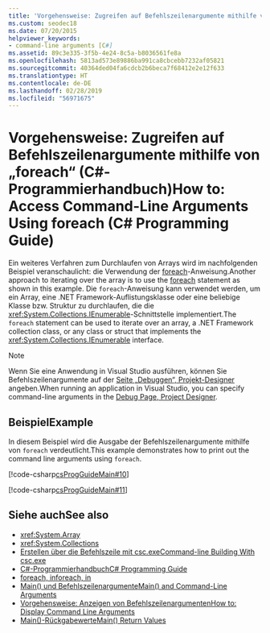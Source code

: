 ```yaml
---
title: 'Vorgehensweise: Zugreifen auf Befehlszeilenargumente mithilfe von „foreach“ – C#-Programmierhandbuch'
ms.custom: seodec18
ms.date: 07/20/2015
helpviewer_keywords:
- command-line arguments [C#]
ms.assetid: 89c3e335-3f5b-4e24-8c5a-b8036561fe8a
ms.openlocfilehash: 5813ad573e89886ba991ca8cbcebb7232af05821
ms.sourcegitcommit: 40364ded04fa6cdcb2b6beca7f68412e2e12f633
ms.translationtype: HT
ms.contentlocale: de-DE
ms.lasthandoff: 02/28/2019
ms.locfileid: "56971675"
---
```

# <a name="how-to-access-command-line-arguments-using-foreach-c-programming-guide"></a><span data-ttu-id="408d0-102">Vorgehensweise: Zugreifen auf Befehlszeilenargumente mithilfe von „foreach“ (C#-Programmierhandbuch)</span><span class="sxs-lookup"><span data-stu-id="408d0-102">How to: Access Command-Line Arguments Using foreach (C# Programming Guide)</span></span>
<span data-ttu-id="408d0-103">Ein weiteres Verfahren zum Durchlaufen von Arrays wird im nachfolgenden Beispiel veranschaulicht: die Verwendung der [foreach](../../../csharp/language-reference/keywords/foreach-in.md)-Anweisung.</span><span class="sxs-lookup"><span data-stu-id="408d0-103">Another approach to iterating over the array is to use the [foreach](../../../csharp/language-reference/keywords/foreach-in.md) statement as shown in this example.</span></span> <span data-ttu-id="408d0-104">Die `foreach`-Anweisung kann verwendet werden, um ein Array, eine .NET Framework-Auflistungsklasse oder eine beliebige Klasse bzw. Struktur zu durchlaufen, die die <xref:System.Collections.IEnumerable>-Schnittstelle implementiert.</span><span class="sxs-lookup"><span data-stu-id="408d0-104">The `foreach` statement can be used to iterate over an array, a .NET Framework collection class, or any class or struct that implements the <xref:System.Collections.IEnumerable> interface.</span></span>  
  
> [!NOTE]
>  <span data-ttu-id="408d0-105">Wenn Sie eine Anwendung in Visual Studio ausführen, können Sie Befehlszeilenargumente auf der [Seite „Debuggen“, Projekt-Designer](/visualstudio/ide/reference/debug-page-project-designer) angeben.</span><span class="sxs-lookup"><span data-stu-id="408d0-105">When running an application in Visual Studio, you can specify command-line arguments in the [Debug Page, Project Designer](/visualstudio/ide/reference/debug-page-project-designer).</span></span>  
  
## <a name="example"></a><span data-ttu-id="408d0-106">Beispiel</span><span class="sxs-lookup"><span data-stu-id="408d0-106">Example</span></span>  
 <span data-ttu-id="408d0-107">In diesem Beispiel wird die Ausgabe der Befehlszeilenargumente mithilfe von `foreach` verdeutlicht.</span><span class="sxs-lookup"><span data-stu-id="408d0-107">This example demonstrates how to print out the command line arguments using `foreach`.</span></span>  
  
 [!code-csharp[csProgGuideMain#10](~/samples/snippets/csharp/VS_Snippets_VBCSharp/csProgGuideMain/CS/Class2.cs#10)]  
  
 [!code-csharp[csProgGuideMain#11](~/samples/snippets/csharp/VS_Snippets_VBCSharp/csProgGuideMain/CS/Class1.cs#11)]  
  
## <a name="see-also"></a><span data-ttu-id="408d0-108">Siehe auch</span><span class="sxs-lookup"><span data-stu-id="408d0-108">See also</span></span>

- <xref:System.Array>
- <xref:System.Collections>
- [<span data-ttu-id="408d0-109">Erstellen über die Befehlszeile mit csc.exe</span><span class="sxs-lookup"><span data-stu-id="408d0-109">Command-line Building With csc.exe</span></span>](../../../csharp/language-reference/compiler-options/command-line-building-with-csc-exe.md)
- [<span data-ttu-id="408d0-110">C#-Programmierhandbuch</span><span class="sxs-lookup"><span data-stu-id="408d0-110">C# Programming Guide</span></span>](../../../csharp/programming-guide/index.md)
- [<span data-ttu-id="408d0-111">foreach, in</span><span class="sxs-lookup"><span data-stu-id="408d0-111">foreach, in</span></span>](../../../csharp/language-reference/keywords/foreach-in.md)
- [<span data-ttu-id="408d0-112">Main() und Befehlszeilenargumente</span><span class="sxs-lookup"><span data-stu-id="408d0-112">Main() and Command-Line Arguments</span></span>](../../../csharp/programming-guide/main-and-command-args/index.md)
- [<span data-ttu-id="408d0-113">Vorgehensweise: Anzeigen von Befehlszeilenargumenten</span><span class="sxs-lookup"><span data-stu-id="408d0-113">How to: Display Command Line Arguments</span></span>](../../../csharp/programming-guide/main-and-command-args/how-to-display-command-line-arguments.md)
- [<span data-ttu-id="408d0-114">Main()-Rückgabewerte</span><span class="sxs-lookup"><span data-stu-id="408d0-114">Main() Return Values</span></span>](../../../csharp/programming-guide/main-and-command-args/main-return-values.md)
